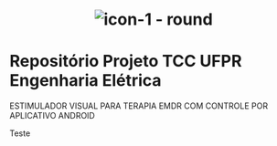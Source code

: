 <h1 align="center"> 
  
  
![icon-1 - round](https://user-images.githubusercontent.com/68348489/209564606-2c044531-e704-4455-9494-b960bc8d6909.png)



</h1>



# Repositório Projeto TCC UFPR Engenharia Elétrica
ESTIMULADOR VISUAL PARA TERAPIA EMDR COM CONTROLE POR APLICATIVO ANDROID

Teste

